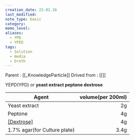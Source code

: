 ```yaml
---
creation_date: 23.01.16
last_modified: 
note_type: basic
category: 
memo_level: 
aliases:
  - YPD
  - YPED
tags:
  - Solution
  - media
  - broth
---
```


Parent : [[_KnowledgeParticle]]
Drived from : [[]]

YEPD(YPD) or **yeast extract peptone dextrose**

| Agent                        | volume(per 200ml) |
| ---------------------------- | -----------------:|
| Yeast extract                |                2g |
| Peptone                      |                4g |
| [[Dextrose]](Glucose)            |                4g |
| 1.7% agar(for Culture plate) |    3.4g         |

